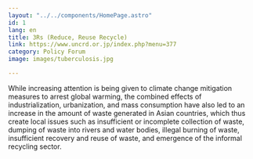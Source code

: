 ```yaml
---
layout: "../../components/HomePage.astro"
id: 1
lang: en
title: 3Rs (Reduce, Reuse Recycle)
link: https://www.uncrd.or.jp/index.php?menu=377
category: Policy Forum
image: images/tuberculosis.jpg

---
```

While increasing attention is being given to climate change mitigation measures to arrest global warming, the combined effects of industrialization, urbanization, and mass consumption have also led to an increase in the amount of waste generated in Asian countries, which thus create local issues such as insufficient or incomplete collection of waste, dumping of waste into rivers and water bodies, illegal burning of waste, insufficient recovery and reuse of waste, and emergence of the informal recycling sector.